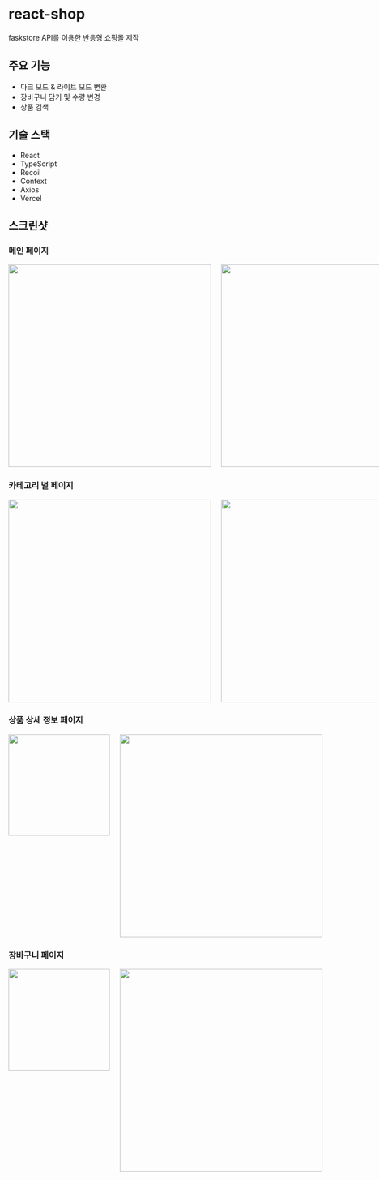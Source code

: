 # react-shop

faskstore API를 이용한 반응형 쇼핑몰 제작

## 주요 기능

- 다크 모드 & 라이트 모드 변환
- 장바구니 담기 및 수량 변경
- 상품 검색

## 기술 스택

- React
- TypeScript
- Recoil
- Context
- Axios
- Vercel

## 스크린샷

### 메인 페이지

<div style="display:flex; gap: 20px">
  <img src="https://s3.us-west-2.amazonaws.com/secure.notion-static.com/803b4cec-b7d7-417f-bfc8-fc6547050ef2/Untitled.png?X-Amz-Algorithm=AWS4-HMAC-SHA256&X-Amz-Content-Sha256=UNSIGNED-PAYLOAD&X-Amz-Credential=AKIAT73L2G45EIPT3X45%2F20221212%2Fus-west-2%2Fs3%2Faws4_request&X-Amz-Date=20221212T012719Z&X-Amz-Expires=86400&X-Amz-Signature=884568aca85dd66a846c15eca53f36f078734623e5980d8922f4c7c8497c4598&X-Amz-SignedHeaders=host&response-content-disposition=filename%3D%22Untitled.png%22&x-id=GetObject" alt=""  height="400px"/>

  <img src="https://s3.us-west-2.amazonaws.com/secure.notion-static.com/7e3b79cc-3163-44d0-b291-d550896d422e/Untitled.png?X-Amz-Algorithm=AWS4-HMAC-SHA256&X-Amz-Content-Sha256=UNSIGNED-PAYLOAD&X-Amz-Credential=AKIAT73L2G45EIPT3X45%2F20221212%2Fus-west-2%2Fs3%2Faws4_request&X-Amz-Date=20221212T012750Z&X-Amz-Expires=86400&X-Amz-Signature=c494de58f13e6f34026ccea992adb142ce25adde4381b7e164e4a667ed2b240d&X-Amz-SignedHeaders=host&response-content-disposition=filename%3D%22Untitled.png%22&x-id=GetObject" alt=""  height="400px"/>
</div>

### 카테고리 별 페이지

<div style="display:flex; gap: 20px">
  <img src="https://s3.us-west-2.amazonaws.com/secure.notion-static.com/168d92c0-0bcf-45e3-ae23-baf37407245b/Untitled.png?X-Amz-Algorithm=AWS4-HMAC-SHA256&X-Amz-Content-Sha256=UNSIGNED-PAYLOAD&X-Amz-Credential=AKIAT73L2G45EIPT3X45%2F20221212%2Fus-west-2%2Fs3%2Faws4_request&X-Amz-Date=20221212T012909Z&X-Amz-Expires=86400&X-Amz-Signature=ad4ad619b9e9ac7fdc17c48cd283c042e4a1d32dda73e09be421a5cf5484fd18&X-Amz-SignedHeaders=host&response-content-disposition=filename%3D%22Untitled.png%22&x-id=GetObject" alt=""  height="400px"/>

  <img src="https://s3.us-west-2.amazonaws.com/secure.notion-static.com/26717f6f-c28e-421d-89a3-9ef59b39ae2c/Untitled.png?X-Amz-Algorithm=AWS4-HMAC-SHA256&X-Amz-Content-Sha256=UNSIGNED-PAYLOAD&X-Amz-Credential=AKIAT73L2G45EIPT3X45%2F20221212%2Fus-west-2%2Fs3%2Faws4_request&X-Amz-Date=20221212T012926Z&X-Amz-Expires=86400&X-Amz-Signature=3a5c0e0658dc049e0d7353446ad40a259e5bf6feacef27bfbbb2fc51c8a8cea2&X-Amz-SignedHeaders=host&response-content-disposition=filename%3D%22Untitled.png%22&x-id=GetObject" alt=""  height="400px"/>
</div>

### 상품 상세 정보 페이지

<div style="display: flex; gap:20px">
  <img src="https://s3.us-west-2.amazonaws.com/secure.notion-static.com/db1b58a2-e00c-43cb-848f-c0f34781fcf7/Untitled.png?X-Amz-Algorithm=AWS4-HMAC-SHA256&X-Amz-Content-Sha256=UNSIGNED-PAYLOAD&X-Amz-Credential=AKIAT73L2G45EIPT3X45%2F20221212%2Fus-west-2%2Fs3%2Faws4_request&X-Amz-Date=20221212T012951Z&X-Amz-Expires=86400&X-Amz-Signature=8e15f83d16306ee548f56c9c5c4247c49ad90783bceb857b45e45719a5b512c1&X-Amz-SignedHeaders=host&response-content-disposition=filename%3D%22Untitled.png%22&x-id=GetObject" alt=""  height="200px"/>

  <img src="https://s3.us-west-2.amazonaws.com/secure.notion-static.com/53c76486-a574-4598-a98e-cd06cf53ba8b/Untitled.png?X-Amz-Algorithm=AWS4-HMAC-SHA256&X-Amz-Content-Sha256=UNSIGNED-PAYLOAD&X-Amz-Credential=AKIAT73L2G45EIPT3X45%2F20221212%2Fus-west-2%2Fs3%2Faws4_request&X-Amz-Date=20221212T013006Z&X-Amz-Expires=86400&X-Amz-Signature=3c96264876fbc57b728f7404fa1be993288688b7cca61a5509f7c8f07873cdf1&X-Amz-SignedHeaders=host&response-content-disposition=filename%3D%22Untitled.png%22&x-id=GetObject" alt=""  height="400px"/>
</div>

### 장바구니 페이지

<div style="display: flex; gap:20px">
  <img src="https://s3.us-west-2.amazonaws.com/secure.notion-static.com/5fba5f69-d643-4398-a034-5dac7f8a201f/Untitled.png?X-Amz-Algorithm=AWS4-HMAC-SHA256&X-Amz-Content-Sha256=UNSIGNED-PAYLOAD&X-Amz-Credential=AKIAT73L2G45EIPT3X45%2F20221212%2Fus-west-2%2Fs3%2Faws4_request&X-Amz-Date=20221212T013121Z&X-Amz-Expires=86400&X-Amz-Signature=0eaffbd6a4ce6bfa24e4b3b0cd4e5d10569ac9d96c3074e85963b46e779d540d&X-Amz-SignedHeaders=host&response-content-disposition=filename%3D%22Untitled.png%22&x-id=GetObject" alt=""  height="200px"/>

  <img src="https://s3.us-west-2.amazonaws.com/secure.notion-static.com/abf024a0-afcc-421d-bbc6-0dd52e0ff663/Untitled.png?X-Amz-Algorithm=AWS4-HMAC-SHA256&X-Amz-Content-Sha256=UNSIGNED-PAYLOAD&X-Amz-Credential=AKIAT73L2G45EIPT3X45%2F20221212%2Fus-west-2%2Fs3%2Faws4_request&X-Amz-Date=20221212T013139Z&X-Amz-Expires=86400&X-Amz-Signature=89c3a4cc91510e81fd33980a267e4c4fe178a859ae3537f2fd48b924a0503e49&X-Amz-SignedHeaders=host&response-content-disposition=filename%3D%22Untitled.png%22&x-id=GetObject" alt=""  height="400px"/>
</div>
